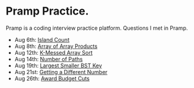 # Pramp Practice.
Pramp is a coding interview practice platform.
Questions I met in Pramp.
- Aug 6th: [Island Count](https://github.com/JiawenQi98/PrampPractice/tree/master/Island%20Count)
- Aug 8th: [Array of Array Products](https://github.com/JiawenQi98/PrampPractice/tree/master/Array%20of%20Array%20Products)
- Aug 12th: [K-Messed Array Sort](https://github.com/JiawenQi98/PrampPractice/tree/master/K-Messed%20Array%20Sorts)
- Aug 14th: [Number of Paths](https://github.com/JiawenQi98/PrampPractice/tree/master/Number%20of%20Paths)
- Aug 19th: [Largest Smaller BST Key](https://github.com/JiawenQi98/PrampPractice/tree/master/Largest%20Smaller%20BST%20Key)
- Aug 21st: [Getting a Different Number](https://github.com/JiawenQi98/PrampPractice/tree/master/Getting%20a%20Different%20Number)
- Aug 26th: [Award Budget Cuts](https://github.com/JiawenQi98/PrampPractice/tree/master/Award%20Budget%20Cuts)
